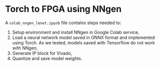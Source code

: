 # Torch to FPGA using NNgen

A `colab_nngen_lenet.ipynb` file contains steps needed to:
1. Setup environment and install NNgen in Google Colab service,
2. Load a neural network model saved in ONNX format and implemented using Torch. As we tested, models saved with Tensorflow do not work with NNgen,
3. Generate IP block for Vivado,
4. Quantize and save model weights.

